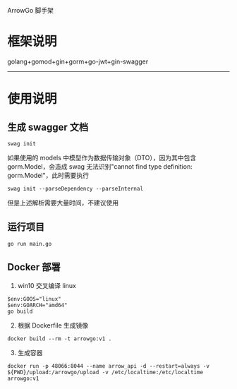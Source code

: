 ArrowGo 脚手架

# 框架说明

golang+gomod+gin+gorm+go-jwt+gin-swagger

---

# 使用说明

## 生成 swagger 文档

```
swag init
```

如果使用的 models 中模型作为数据传输对象（DTO），因为其中包含 gorm.Model，会造成 swag 无法识别"cannot find type definition: gorm.Model"，此时需要执行

```
swag init --parseDependency --parseInternal
```

但是上述解析需要大量时间，不建议使用

## 运行项目

```
go run main.go
```

## Docker 部署

1. win10 交叉编译 linux

```
$env:GOOS="linux"
$env:GOARCH="amd64"
go build
```

2. 根据 Dockerfile 生成镜像

```
docker build --rm -t arrowgo:v1 .
```

3. 生成容器

```
docker run -p 48066:8044 --name arrow_api -d --restart=always -v ${PWD}/upload:/arrowgo/upload -v /etc/localtime:/etc/localtime arrowgo:v1
```
